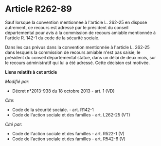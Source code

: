 # Article R262-89

Sauf lorsque la convention mentionnée à l'article L. 262-25 en dispose autrement, ce recours est adressé par le président du
conseil départemental pour avis à la commission de recours amiable mentionnée à l'article R. 142-1 du code de la sécurité
sociale. 

Dans les cas prévus dans la convention mentionnée à l'article L. 262-25 dans lesquels la commission de recours amiable n'est
pas saisie, le président du conseil départemental statue, dans un délai de deux mois, sur le recours administratif qui lui a
été adressé. Cette décision est motivée.

**Liens relatifs à cet article**

_Modifié par_:

  - Décret n°2013-938 du 18 octobre 2013 - art. 1 (VD)

_Cite_:

  - Code de la sécurité sociale. - art. R142-1
  - Code de l'action sociale et des familles - art. L262-25 (VT)

_Cité par_:

  - Code de l'action sociale et des familles - art. R522-1 (V)
  - Code de l'action sociale et des familles - art. R542-6 (V)
